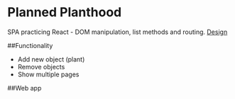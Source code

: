 # Planned Planthood

SPA practicing React - DOM manipulation, list methods and routing.
[Design](https://www.figma.com/file/yXK3eNAI2NCQI5WkxnjcHS/JS-%C3%B6vning-med-HTML-och-CSS?node-id=0%3A1&t=z3nJ5kSnuVza3b7j-1)

##Functionality
- Add new object (plant)
- Remove objects
- Show multiple pages

##Web app
